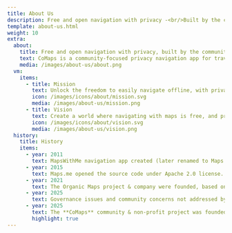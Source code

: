 ```yaml
---
title: About Us
description: Free and open navigation with privacy -<br/>Built by the community
template: about-us.html
weight: 10
extra:
  about:
    title: Free and open navigation with privacy, built by the community
    text: CoMaps is a community-focused privacy navigation app for travelers - drivers, hikers, and cyclists. It uses the crowd-sourced OpenStreetMap data with contributors from all over the globe. It offers navigation with privacy - no identifying people and no data collection. CoMaps features can operate without an active internet connection for offline navigation at urban or distant locations, where cellular service is not available. CoMaps is an open-source project, and prioritizes community development.
    media: /images/about-us/about.png
  vm:
    items:
      - title: Mission
        text: Unlock the freedom to easily navigate offline, with privacy-focused maps for drivers, hikers, and cyclists, powered by the community.
        icon: /images/icons/about/mission.svg
        media: /images/about-us/mission.png
      - title: Vision
        text: Create a world where navigating with maps is free, and privacy by default is the top choice on the planet.
        icon: /images/icons/about/vision.svg
        media: /images/about-us/vision.png
  history:
    title: History
    items:
      - year: 2011
        text: MapsWithMe navigation app created (later renamed to Maps.me)
      - year: 2015
        text: Maps.me opened the source code under Apache 2.0 license.
      - year: 2021
        text: The Organic Maps project & company were founded, based on the Maps.Me source code.
      - year: 2025
        text: Governance issues and community concerns not addressed by company shareholders stalled the development of Organic Maps for months.
      - year: 2025
        text: The **CoMaps** community & non-profit project was founded by former Organic Maps contributors, based on the Organic Maps source code.
        highlight: true
---
```

